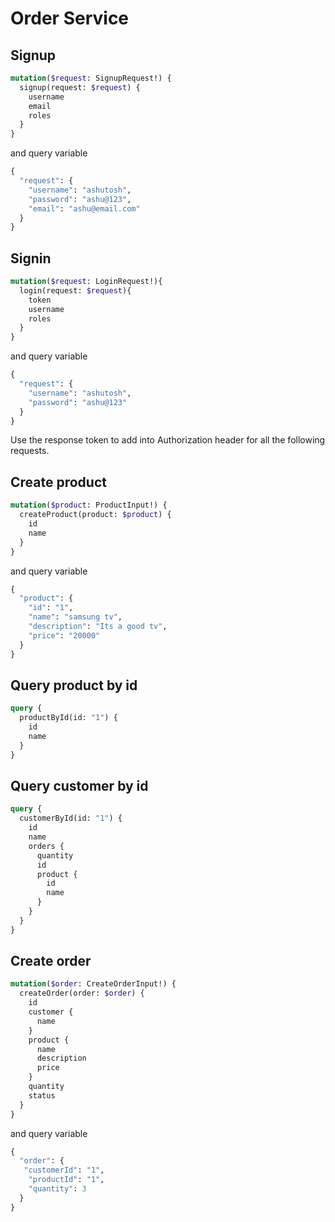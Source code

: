 # Order Service

## Signup

```graphql
mutation($request: SignupRequest!) {
  signup(request: $request) {
    username
    email
    roles
  }
}
```

and query variable

```graphql
{
  "request": {
    "username": "ashutosh",
    "password": "ashu@123",
    "email": "ashu@email.com"
  }
}
```


## Signin

```graphql
mutation($request: LoginRequest!){
  login(request: $request){
    token
    username
    roles
  }
}
```

and query variable

```graphql
{
  "request": {
    "username": "ashutosh",
    "password": "ashu@123"
  }
}
```
Use the response token to add into Authorization header for all the following requests.

## Create product

```graphql
mutation($product: ProductInput!) {
  createProduct(product: $product) {
    id
    name
  }
}
```

and query variable

```graphql
{
  "product": {
    "id": "1",
    "name": "samsung tv",
    "description": "Its a good tv",
    "price": "20000"
  }
}
```

## Query product by id

```graphql
query {
  productById(id: "1") {
    id
    name
  }
}
```

## Query customer by id

```graphql
query {
  customerById(id: "1") {
    id
    name
    orders {
      quantity
      id
      product {
        id
        name
      }
    }
  }
}
```

## Create order

```graphql
mutation($order: CreateOrderInput!) {
  createOrder(order: $order) {
    id
    customer {
      name
    }
    product {
      name
      description
      price
    }
    quantity
    status
  }
}
```

and query variable

```graphql
{
  "order": {
   "customerId": "1",
    "productId": "1",
    "quantity": 3
  }
}
```
